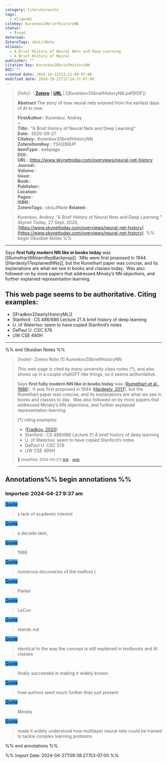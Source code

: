 ```yaml
---
category: literaturenote
tags:
  - ml/genAI
citekey: Kurenkov20briefHistoryNN
status:
  - ?read
dateread: 
ZoteroTags: obsLitNote
aliases:
  - A Brief History of Neural Nets and Deep Learning
  - A Brief History of Neural
publisher: ""
citation key: Kurenkov20briefHistoryNN
DOI: ""
created date: 2024-10-22T13:13:09-07:00
modified date: 2024-10-22T13:14:37-07:00
---
```


> [!info]- : [**Zotero**](zotero://select/library/items/YSH289UP)   | [**URL**](https://www.skynettoday.com/overviews/neural-net-history) | [[Kurenkov20briefHistoryNN.pdf|PDF]]
>
> 
> **Abstract**
> The story of how neural nets evolved from the earliest days of AI to now.
> 
> 
> **FirstAuthor**:: Kurenkov, Andrey  
~    
> **Title**:: "A Brief History of Neural Nets and Deep Learning"  
> **Date**:: 2020-09-27  
> **Citekey**:: Kurenkov20briefHistoryNN  
> **ZoteroItemKey**:: YSH289UP  
> **itemType**:: webpage  
> **DOI**::   
> **URL**:: https://www.skynettoday.com/overviews/neural-net-history  
> **Journal**::   
> **Volume**::   
> **Issue**::   
> **Book**::   
> **Publisher**::   
> **Location**::    
> **Pages**::   
> **ISBN**::   
> **ZoteroTags**:: obsLitNote
> **Related**:: 

> Kurenkov, Andrey. “A Brief History of Neural Nets and Deep Learning.” _Skynet Today_, 27 Sept. 2020, [https://www.skynettoday.com/overviews/neural-net-history](https://www.skynettoday.com/overviews/neural-net-history).
%% begin Obsidian Notes %%
___

Says **first fully modern NN like in books today** was [[Rumelhart86learnRepBackprop]].  NNs were first proposed in 1944 [[Hardesty17explainedNNs]], but the Rumelhart paper was concise, and its explanations are what we see in books and classes today.  Was also followed-on by more papers that addressed Minsky’s NN objections, and further explained representation learning.

## This web page seems to be authoritative. Citing examples:
- [[Fradkov20earlyHistoryML]]
- Stanford : CS 486/686 Lecture 21 A brief history of deep learning
- U. of Waterloo: seem to have copied Stanford’s notes
- DePaul U  CSC 578
- UW CSE 490H
___
%% end Obsidian Notes %%

> [!note]- Zotero Note (1)
> Kurenkov20briefHistoryNN
> 
> This web page is cited by many uinversity class notes (*), and also shows up in a couple chatGPT-like things, so it seems authoritative.
> 
> Says **first fully modern NN like in books today** was ([Rumelhart et al., 1986](zotero://select/library/items/4EW4Z2NG)).  It was first proposed in 1944 ([Hardesty, 2017](zotero://select/library/items/IIDY5B7P)), but the Rumelhart paper was concise, and its explanations are what we see in books and classes to day.  Was also followed on by more papers that addressed Minsky’s NN objections, and further explained representation learning.
> 
> (*) citing examples:
> 
> - ([Fradkov, 2020](zotero://select/library/items/EHXBV3MK))
> - Stanford : CS 486/686 Lecture 21 A brief history of deep learning
> - U. of Waterloo: seem to have copied Stanford’s notes
> - DePaul U  CSC 578
> - UW CSE 490H
> 
> <small>📝️ (modified: 2024-04-27) [link](zotero://select/library/items/VZZ736XK) - [web](http://zotero.org/users/60638/items/VZZ736XK)</small>
>  
> ---


## Annotations%% begin annotations %%



### Imported: 2024-04-27 9:37 am



<mark style="background-color: #42a4f5">Quote</mark>
> s lack of academic interest

<mark style="background-color: #42a4f5">Quote</mark>
> a decade later,

<mark style="background-color: #42a4f5">Quote</mark>
> 1986

<mark style="background-color: #42a4f5">Quote</mark>
> numerous discoveries of the method (

<mark style="background-color: #42a4f5">Quote</mark>
> Parker

<mark style="background-color: #42a4f5">Quote</mark>
> LeCun

<mark style="background-color: #42a4f5">Quote</mark>
> stands out

<mark style="background-color: #42a4f5">Quote</mark>
> identical to the way the concept is still explained in textbooks and AI classes

<mark style="background-color: #42a4f5">Quote</mark>
> finally succeeded in making it widely known.

<mark style="background-color: #42a4f5">Quote</mark>
> hree authors went much further than just present

<mark style="background-color: #42a4f5">Quote</mark>
> Minsky

<mark style="background-color: #42a4f5">Quote</mark>
> made it widely understood how multilayer neural nets could be trained to tackle complex learning problems


%% end annotations %%



%% Import Date: 2024-04-27T09:38:27.153-07:00 %%
